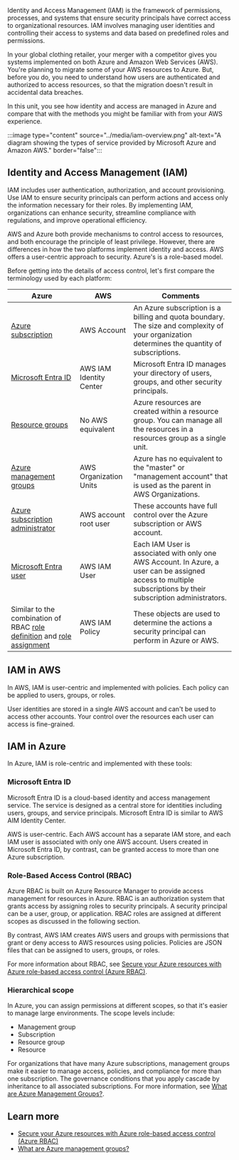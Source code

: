 Identity and Access Management (IAM) is the framework of permissions, processes, and systems that ensure security principals have correct access to organizational resources. IAM involves managing user identities and controlling their access to systems and data based on predefined roles and permissions. 

In your global clothing retailer, your merger with a competitor gives you systems implemented on both Azure and Amazon Web Services (AWS). You're planning to migrate some of your AWS resources to Azure. But, before you do, you need to understand how users are authenticated and authorized to access resources, so that the migration doesn't result in accidental data breaches.

In this unit, you see how identity and access are managed in Azure and compare that with the methods you might be familiar with from your AWS experience.

:::image type="content" source="../media/iam-overview.png" alt-text="A diagram showing the types of service provided by Microsoft Azure and Amazon AWS." border="false":::

## Identity and Access Management (IAM)

IAM includes user authentication, authorization, and account provisioning. Use IAM to ensure security principals can perform actions and access only the information necessary for their roles. By implementing IAM, organizations can enhance security, streamline compliance with regulations, and improve operational efficiency.

AWS and Azure both provide mechanisms to control access to resources, and both encourage the principle of least privilege. However, there are differences in how the two platforms implement identity and access. AWS offers a user-centric approach to security. Azure's is a role-based model.

Before getting into the details of access control, let's first compare the terminology used by each platform:

| Azure  | AWS  | Comments  |
|---------|---------|---------|
| [Azure subscription](/azure/cost-management-billing/manage/create-subscription)| AWS Account | An Azure subscription is a billing and quota boundary. The size and complexity of your organization determines the quantity of subscriptions. |
| [Microsoft Entra ID](/entra/fundamentals/whatis) | AWS IAM Identity Center | Microsoft Entra ID manages your directory of users, groups, and other security principals. |
| [Resource groups](/azure/azure-resource-manager/management/manage-resource-groups-portal) | No AWS equivalent | Azure resources are created within a resource group. You can manage all the resources in a resources group as a single unit. |
| [Azure management groups](/azure/governance/management-groups/overview) | AWS Organization Units | Azure has no equivalent to the "master" or "management account" that is used as the parent in AWS Organizations. |
| [Azure subscription administrator](/azure/cost-management-billing/manage/add-change-subscription-administrator) | AWS account root user | These accounts have full control over the Azure subscription or AWS account. |
| [Microsoft Entra user](/entra/fundamentals/how-to-create-delete-users) | AWS IAM User | Each IAM User is associated with only one AWS Account. In Azure, a user can be assigned access to multiple subscriptions by their subscription administrators. |
| Similar to the combination of RBAC [role definition](/azure/role-based-access-control/role-definitions) and [role assignment](/azure/role-based-access-control/overview#role-assignments) | AWS IAM Policy | These objects are used to determine the actions a security principal can perform in Azure or AWS. |

## IAM in AWS

In AWS, IAM is user-centric and implemented with policies. Each policy can be applied to users, groups, or roles.

User identities are stored in a single AWS account and can't be used to access other accounts. Your control over the resources each user can access is fine-grained.

## IAM in Azure

In Azure, IAM is role-centric and implemented with these tools:

### Microsoft Entra ID

Microsoft Entra ID is a cloud-based identity and access management service. The service is designed as a central store for identities including users, groups, and service principals. Microsoft Entra ID is similar to AWS AIM Identity Center.

AWS is user-centric. Each AWS account has a separate IAM store, and each IAM user is associated with only one AWS account. Users created in Microsoft Entra ID, by contrast, can be granted access to more than one Azure subscription.

### Role-Based Access Control (RBAC)

Azure RBAC is built on Azure Resource Manager to provide access management for resources in Azure. RBAC is an authorization system that grants access by assigning roles to security principals. A security principal can be a user, group, or application. RBAC roles are assigned at different scopes as discussed in the following section.

By contrast, AWS IAM creates AWS users and groups with permissions that grant or deny access to AWS resources using policies. Policies are JSON files that can be assigned to users, groups, or roles.

For more information about RBAC, see [Secure your Azure resources with Azure role-based access control (Azure RBAC)](/training/modules/secure-azure-resources-with-rbac/).

### Hierarchical scope

In Azure, you can assign permissions at different scopes, so that it's easier to manage large environments. The scope levels include:

- Management group
- Subscription
- Resource group
- Resource

For organizations that have many Azure subscriptions, management groups make it easier to manage access, policies, and compliance for more than one subscription. The governance conditions that you apply cascade by inheritance to all associated subscriptions. For more information, see [What are Azure Management Groups?](/azure/governance/management-groups/overview).

## Learn more

- [Secure your Azure resources with Azure role-based access control (Azure RBAC)](/training/modules/secure-azure-resources-with-rbac/)
- [What are Azure management groups?](/azure/governance/management-groups/overview)
